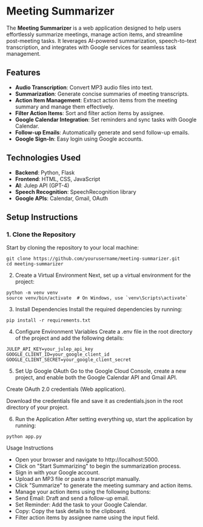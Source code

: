 # Meeting Summarizer

The **Meeting Summarizer** is a web application designed to help users effortlessly summarize meetings, manage action items, and streamline post-meeting tasks. It leverages AI-powered summarization, speech-to-text transcription, and integrates with Google services for seamless task management.

## Features
- **Audio Transcription**: Convert MP3 audio files into text.
- **Summarization**: Generate concise summaries of meeting transcripts.
- **Action Item Management**: Extract action items from the meeting summary and manage them effectively.
- **Filter Action Items**: Sort and filter action items by assignee.
- **Google Calendar Integration**: Set reminders and sync tasks with Google Calendar.
- **Follow-up Emails**: Automatically generate and send follow-up emails.
- **Google Sign-In**: Easy login using Google accounts.

## Technologies Used
- **Backend**: Python, Flask
- **Frontend**: HTML, CSS, JavaScript
- **AI**: Julep API (GPT-4)
- **Speech Recognition**: SpeechRecognition library
- **Google APIs**: Calendar, Gmail, OAuth

## Setup Instructions

### 1. Clone the Repository
Start by cloning the repository to your local machine:
```
git clone https://github.com/yourusername/meeting-summarizer.git
cd meeting-summarizer

```
2. Create a Virtual Environment
Next, set up a virtual environment for the project:

```
python -m venv venv
source venv/bin/activate  # On Windows, use `venv\Scripts\activate`
```
3. Install Dependencies
Install the required dependencies by running:

```
pip install -r requirements.txt
```
4. Configure Environment Variables
Create a .env file in the root directory of the project and add the following details:

```
JULEP_API_KEY=your_julep_api_key
GOOGLE_CLIENT_ID=your_google_client_id
GOOGLE_CLIENT_SECRET=your_google_client_secret

```
5. Set Up Google OAuth
Go to the Google Cloud Console, create a new project, and enable both the Google Calendar API and Gmail API.

Create OAuth 2.0 credentials (Web application).

Download the credentials file and save it as credentials.json in the root directory of your project.

6. Run the Application
After setting everything up, start the application by running:

```
python app.py
```
Usage Instructions
- Open your browser and navigate to http://localhost:5000.
- Click on "Start Summarizing" to begin the summarization process.
- Sign in with your Google account.
- Upload an MP3 file or paste a transcript manually.
- Click "Summarize" to generate the meeting summary and action items.
- Manage your action items using the following buttons:
- Send Email: Draft and send a follow-up email.
- Set Reminder: Add the task to your Google Calendar.
- Copy: Copy the task details to the clipboard.
- Filter action items by assignee name using the input field.
